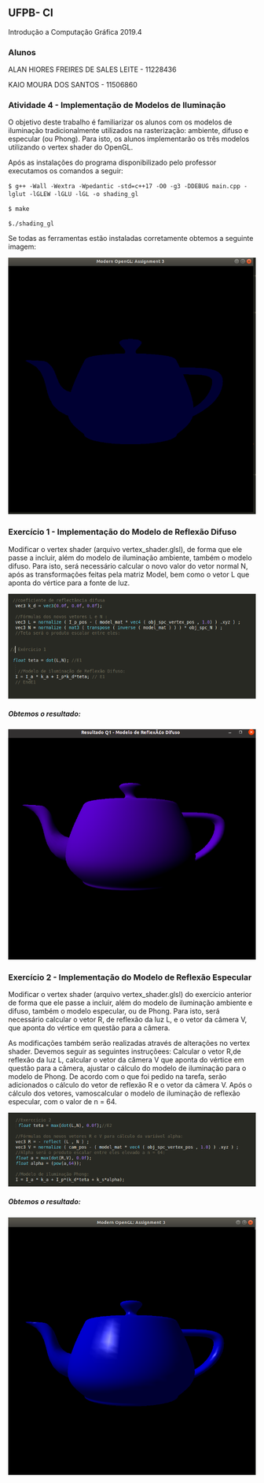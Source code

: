 ## UFPB- CI
Introdução a Computação Gráfica 2019.4

### Alunos
ALAN HIORES FREIRES DE SALES LEITE - 11228436

KAIO MOURA DOS SANTOS - 11506860

### Atividade 4 - Implementação de Modelos de Iluminação

O objetivo deste trabalho é familiarizar os alunos com os modelos de iluminação tradicionalmente
utilizados na rasterização: ambiente, difuso e especular (ou Phong). Para isto, os alunos implementarão
os três modelos utilizando o vertex shader do OpenGL.

Após as instalações do programa disponibilizado pelo professor executamos os comandos a seguir: 

````
$ g++ -Wall -Wextra -Wpedantic -std=c++17 -O0 -g3 -DDEBUG main.cpp -lglut -lGLEW -lGLU -lGL -o shading_gl
````
````
$ make
````
````
$./shading_gl

````
Se todas as ferramentas estão instaladas corretamente obtemos a seguinte imagem:


<p align="center">
  <img src= https://github.com/kaio07/Computacao_Grafica/blob/master/Tarefa_04/imagens/1i.png    >
</p> 


### Exercício 1 - Implementação do Modelo de Reflexão Difuso
Modificar o vertex shader (arquivo vertex_shader.glsl), de forma que ele passe a incluir, além do modelo de iluminação ambiente, também o modelo difuso. Para isto, será necessário calcular o novo valor do vetor normal N, após as transformações feitas pela matriz Model, bem como o vetor L que aponta do vértice para a fonte de luz. 

<p align="center">
  <img src= https://github.com/kaio07/Computacao_Grafica/blob/master/Tarefa_04/imagens/2c.png   >
</p> 


##### Obtemos o resultado:

<p align="center">
  <img src=  https://github.com/kaio07/Computacao_Grafica/blob/master/Tarefa_04/imagens/2i.png   >
</p> 

### Exercício 2 - Implementação do Modelo de Reflexão Especular

Modificar o vertex shader (arquivo vertex_shader.glsl) do exercício anterior de forma que ele passe
a incluir, além do modelo de iluminação ambiente e difuso, também o modelo especular, ou de Phong.
Para isto, será necessário calcular o vetor R, de reflexão da luz L, e o vetor da câmera V, que aponta
do vértice em questão para a câmera. 

As modificações também serão realizadas através de alterações no vertex shader. Devemos seguir as seguintes instruçõees: Calcular o vetor R,de reflexão da luz L, calcular o vetor da câmera V que aponta do vértice em questão para a câmera, ajustar o cálculo do modelo de iluminação para o modelo de Phong.
De acordo com o que foi pedido na tarefa, serão adicionados o cálculo do vetor de reflexão R e o vetor da câmera V. Após o cálculo dos vetores, vamoscalcular o modelo de iluminação de reflexão especular, com o valor de n = 64.


<p align="center">
  <img src=  https://github.com/kaio07/Computacao_Grafica/blob/master/Tarefa_04/imagens/3c.png  >

</p> 

##### Obtemos o resultado:

<p align="center">
  <img src=  https://github.com/kaio07/Computacao_Grafica/blob/master/Tarefa_04/imagens/3i.png  >
</p> 

